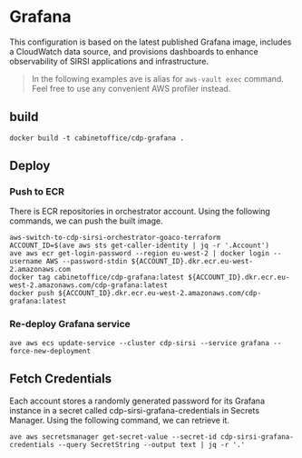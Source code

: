 # Grafana

This configuration is based on the latest published Grafana image, includes a CloudWatch data source, and provisions dashboards to enhance observability of SIRSI applications and infrastructure.

> In the following examples ave is alias for `aws-vault exec` command.
Feel free to use any convenient AWS profiler instead.

## build

```shell
docker build -t cabinetoffice/cdp-grafana .
```

## Deploy

### Push to ECR

There is ECR repositories in orchestrator account. Using the following commands, we can push the built image.

```shell
aws-switch-to-cdp-sirsi-orchestrator-goaco-terraform
ACCOUNT_ID=$(ave aws sts get-caller-identity | jq -r '.Account')
ave aws ecr get-login-password --region eu-west-2 | docker login --username AWS --password-stdin ${ACCOUNT_ID}.dkr.ecr.eu-west-2.amazonaws.com
docker tag cabinetoffice/cdp-grafana:latest ${ACCOUNT_ID}.dkr.ecr.eu-west-2.amazonaws.com/cdp-grafana:latest
docker push ${ACCOUNT_ID}.dkr.ecr.eu-west-2.amazonaws.com/cdp-grafana:latest
```

### Re-deploy Grafana service

```shell
ave aws ecs update-service --cluster cdp-sirsi --service grafana --force-new-deployment
```

## Fetch Credentials

Each account stores a randomly generated password for its Grafana instance in a secret called cdp-sirsi-grafana-credentials in Secrets Manager. Using the following command, we can retrieve it.

```shell
ave aws secretsmanager get-secret-value --secret-id cdp-sirsi-grafana-credentials --query SecretString --output text | jq -r '.'
```